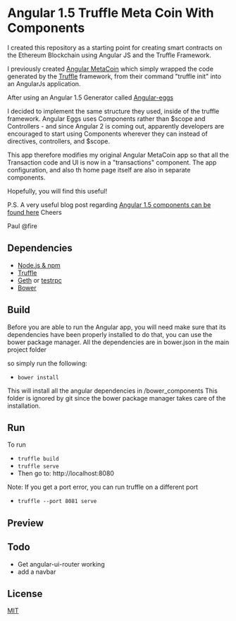 # Angular 1.5 Truffle Meta Coin With Components 
I created this repository as a starting point for creating
smart contracts on the Ethereum Blockchain using Angular JS and the Truffle Framework.

I previously created [Angular MetaCoin](https://github.com/paulpreibisch/angularMetaCoin) which 
simply wrapped the code generated by the [Truffle](https://github.com/ConsenSys/truffle)
framework, from their command "truffle init" into an AngularJs application.

After using an Angular 1.5 Generator called [Angular-eggs](https://github.com/albatrosary/generator-angular-eggs#readme)

I decided to implement the same structure they used, inside of the truffle framework.
Angular Eggs uses Components rather than $scope and Controllers - and since Angular 2 is coming out, apparently
developers are encouraged to start using Components wherever they can instead of directives, controllers, and $scope.

This app therefore modifies my original Angular MetaCoin app so that all the Transaction code and UI is now in a "transactions" component.
The app configuration, and also th home page itself are also in separate components.

Hopefully, you will find this useful!

P.S. A very useful blog post regarding [Angular 1.5 components can be found here](http://juristr.com/blog/2016/06/from-ngcontroller-to-components/#comment-2809085161)
Cheers

Paul @fire

## Dependencies
* [Node.js & npm](https://nodejs.org)
* [Truffle](https://github.com/ConsenSys/truffle)
* [Geth](https://github.com/ethereum/go-ethereum/wiki/geth) or [testrpc](https://github.com/ethereumjs/testrpc)
* [Bower](https://bower.io/)

## Build
Before you are able to run the Angular app, you will need make sure that its dependencies have been properly installed
 to do that, you can use the bower package manager. All the dependencies are in bower.json in the main project folder
  
so simply run the following:
* <code>bower install</code>

This will install all the angular dependencies in /bower_components
 This folder is ignored by git since the bower package manager takes care of the installation.

## Run
To run
*  `truffle build`
*  `truffle serve`
* Then go to: http://localhost:8080

Note: If you get a port error, you can run truffle on a different port
*  `truffle --port 8081 serve`

## Preview


## Todo
* Get angular-ui-router working
* add a navbar
## License
[MIT](https://github.com/paulpreibisch/paulpreibisch.github.io/blob/master/MIT.md)
